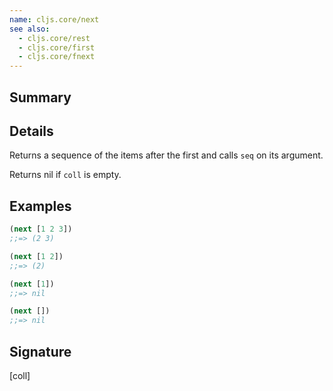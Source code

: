 ```yaml
---
name: cljs.core/next
see also:
  - cljs.core/rest
  - cljs.core/first
  - cljs.core/fnext
---
```


## Summary

## Details

Returns a sequence of the items after the first and calls `seq` on its argument.

Returns nil if `coll` is empty.

## Examples

```clj
(next [1 2 3])
;;=> (2 3)

(next [1 2])
;;=> (2)

(next [1])
;;=> nil

(next [])
;;=> nil
```

## Signature
[coll]
